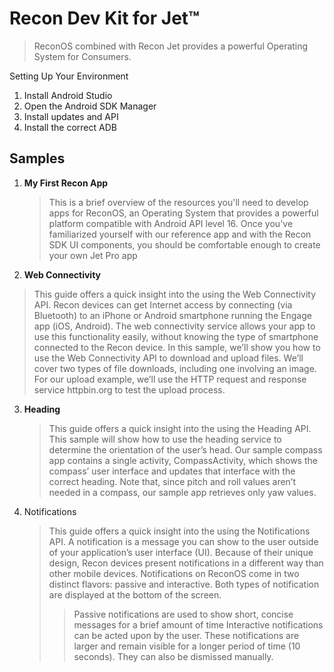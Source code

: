 # Recon Dev Kit for Jet™

> ReconOS combined with Recon Jet provides a powerful Operating
System for Consumers.

Setting Up Your Environment

1. Install Android Studio
2. Open the Android SDK Manager
3. Install updates and API
4. Install the correct ADB

## Samples

1. __My First Recon App__
   > This is a brief overview of the resources you'll need to develop apps for ReconOS, an Operating System that provides a powerful platform compatible with Android API level 16. Once you've familiarized yourself with our reference app and with the Recon SDK UI components, you should be comfortable enough to create your own Jet Pro app
2. __Web Connectivity__
  >  This guide offers a quick insight into the using the Web Connectivity API. Recon devices can get Internet access by connecting (via Bluetooth) to an iPhone or Android smartphone running the Engage app (iOS, Android). The web connectivity service allows your app to use this functionality easily, without knowing the type of smartphone connected to the Recon device. In this sample, we’ll show you how to use the Web Connectivity API to download and upload files. We’ll cover two types of file downloads, including one involving an image. For our upload example, we’ll use the HTTP request and response service httpbin.org to test the upload process.
3. __Heading__
   > This guide offers a quick insight into the using the
Heading API. This sample will show how to use the heading service to determine the orientation of the user’s head. Our sample compass app contains a single activity, CompassActivity, which shows the compass’ user interface and updates that interface with the correct heading. Note that, since pitch and roll values aren’t needed in a compass, our sample app retrieves only yaw values.
4. Notifications
   > This guide offers a quick insight into the using the Notifications API. A notification is a message you can show to the user outside of your application’s user interface (UI). Because of their unique design, Recon devices present notifications in a different way than other mobile devices.
   > Notifications on ReconOS come in two distinct flavors: passive and interactive. Both types of notification are displayed at the bottom of the screen.
   >> Passive notifications are used to show short, concise messages for a brief amount of time
   >> Interactive notifications can be acted upon by the user. These notifications are larger and remain visible for a longer period of time (10 seconds). They can also be dismissed manually.
